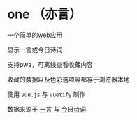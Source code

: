 # one （亦言）

一个简单的web应用

显示一言或今日诗词

支持pwa，可离线查看收藏内容

收藏的数据以及色彩选项等都存于浏览器本地

使用 `vue.js` 与 `vuetify` 制作

数据来源于 [一言](https://hitokoto.cn) 与 [今日诗词](https://www.jinrishici.com)
